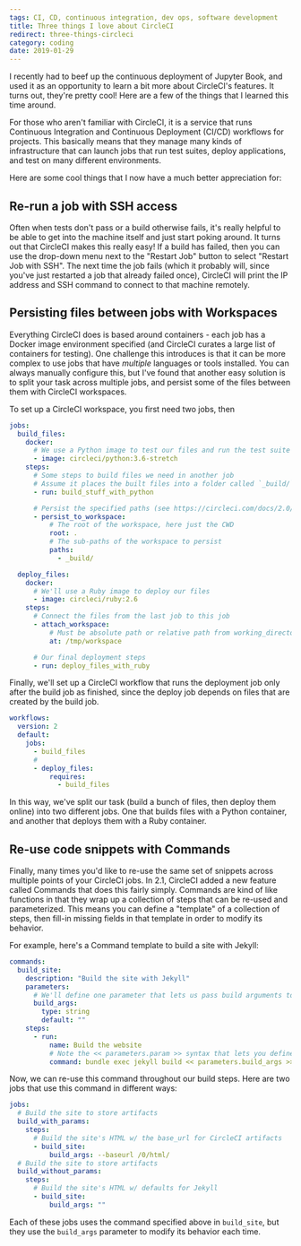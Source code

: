 ```yaml
---
tags: CI, CD, continuous integration, dev ops, software development
title: Three things I love about CircleCI
redirect: three-things-circleci
category: coding
date: 2019-01-29
---
```


I recently had to beef up the continuous deployment of Jupyter Book, and used
it as an opportunity to learn a bit more about CircleCI's features. It turns out,
they're pretty cool! Here are a few of the things that I learned this time around.

For those who aren't familiar with CircleCI, it is a service that runs Continuous
Integration and Continuous Deployment (CI/CD) workflows for projects. This basically
means that they manage many kinds of infrastructure that can launch jobs that run
test suites, deploy applications, and test on many different environments.

Here are some cool things that I now have a much better appreciation for:

## Re-run a job with SSH access

Often when tests don't pass or a build otherwise fails, it's really helpful to be
able to get into the machine itself and just start poking around. It turns out that
CircleCI makes this really easy! If a build has failed, then you can use the drop-down
menu next to the "Restart Job" button to select "Restart Job with SSH". The next time
the job fails (which it probably will, since you've just restarted a job that already
failed once), CircleCI will print the IP address and SSH command to connect to that
machine remotely.

## Persisting files between jobs with Workspaces

Everything CircleCI does is based around containers - each job has a Docker image
environment specified (and CircleCI curates a large list of containers for testing).
One challenge this introduces is that it can be more complex to use jobs that have
*multiple* languages or tools installed. You can always manually configure this, but
I've found that another easy solution is to split your task across multiple jobs,
and persist some of the files between them with CircleCI workspaces.

To set up a CircleCI workspace, you first need two jobs, then

```yaml
jobs:
  build_files:
    docker:
      # We use a Python image to test our files and run the test suite
      - image: circleci/python:3.6-stretch
    steps:
      # Some steps to build files we need in another job
      # Assume it places the built files into a folder called `_build/`
      - run: build_stuff_with_python

      # Persist the specified paths (see https://circleci.com/docs/2.0/workflows/#using-workspaces-to-share-data-among-jobs)
      - persist_to_workspace:
          # The root of the workspace, here just the CWD
          root: .
          # The sub-paths of the workspace to persist
          paths:
            - _build/

  deploy_files:
    docker:
      # We'll use a Ruby image to deploy our files
      - image: circleci/ruby:2.6
    steps:
      # Connect the files from the last job to this job
      - attach_workspace:
          # Must be absolute path or relative path from working_directory
          at: /tmp/workspace

      # Our final deployment steps
      - run: deploy_files_with_ruby
```

Finally, we'll set up a CircleCI workflow that runs the deployment job only after the
build job as finished, since the deploy job depends on files that are created by the
build job.

```yaml
workflows:
  version: 2
  default:
    jobs:
      - build_files
      #
      - deploy_files:
          requires:
            - build_files
```

In this way, we've split our task (build a bunch of files, then deploy them online)
into two different jobs. One that builds files with a Python container, and another that
deploys them with a Ruby container.

## Re-use code snippets with Commands

Finally, many times you'd like to re-use the same set of snippets across multiple
points of your CircleCI jobs. In 2.1, CircleCI added a new feature called Commands
that does this fairly simply. Commands are kind of like functions in that they
wrap up a collection of steps that can be re-used and parameterized. This means you
can define a "template" of a collection of steps, then fill-in missing fields in that
template in order to modify its behavior.

For example, here's a Command template to build a site with Jekyll:

```yaml
commands:
  build_site:
    description: "Build the site with Jekyll"
    parameters:
      # We'll define one parameter that lets us pass build arguments to Jekyll build
      build_args:
        type: string
        default: ""
    steps:
      - run:
          name: Build the website
          # Note the << parameters.param >> syntax that lets you define your own inputs
          command: bundle exec jekyll build << parameters.build_args >>
```

Now, we can re-use this command throughout our build steps. Here are two jobs that use
this command in different ways:

```yaml
jobs:
  # Build the site to store artifacts
  build_with_params:
    steps:
      # Build the site's HTML w/ the base_url for CircleCI artifacts
      - build_site:
          build_args: --baseurl /0/html/
  # Build the site to store artifacts
  build_without_params:
    steps:
      # Build the site's HTML w/ defaults for Jekyll
      - build_site:
          build_args: ""
```

Each of these jobs uses the command specified above in `build_site`, but
they use the `build_args` parameter to modify its behavior each time.
